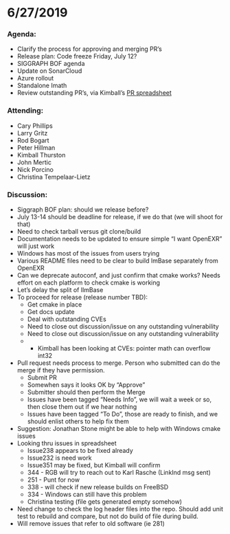 ﻿# 6/27/2019

### Agenda:
* Clarify the process for approving and merging PR’s
* Release plan: Code freeze Friday, July 12?
* SIGGRAPH BOF agenda
* Update on SonarCloud
* Azure rollout
* Standalone Imath
* Review outstanding PR’s, via Kimball’s [PR spreadsheet](https://docs.google.com/spreadsheets/d/1dwgWs5GWur-BJkYf4J3ChbjMfb5ZlVn7q1QHq9XmB2Y/edit?ts=5d0409a9#gid=0)

### Attending: 

* Cary Phillips
* Larry Gritz
* Rod Bogart
* Peter Hillman
* Kimball Thurston
* John Mertic
* Nick Porcino
* Christina Tempelaar-Lietz


### Discussion:
* Siggraph BOF plan: should we release before?
* July 13-14 should be deadline for release, if we do that (we will shoot for that)
* Need to check tarball versus git clone/build
* Documentation needs to be updated to ensure simple “I want OpenEXR” will just work
* Windows has most of the issues from users trying
* Various README files need to be clear to build lmBase separately from OpenEXR
* Can we deprecate autoconf, and just confirm that cmake works? Needs effort on each platform to check cmake is working
* Let’s delay the split of IlmBase
* To proceed for release (release number TBD):
   * Get cmake in place
   * Get docs update
   * Deal with outstanding CVEs 
   * Need to close out discussion/issue on any outstanding vulnerability
   * Need to close out discussion/issue on any outstanding vulnerability
   * * Kimball has been looking at CVEs: pointer math can overflow int32
* Pull request needs process to merge. Person who submitted can do the merge if they have permission.
  * Submit PR
  * Somewhen says it looks OK by “Approve”
  * Submitter should then perform the Merge
  * Issues have been tagged “Needs Info”, we will wait a week or so, then close them out if we hear nothing
  * Issues have been tagged “To Do”, those are ready to finish, and we should enlist others to help fix them
* Suggestion: Jonathan Stone might be able to help with Windows cmake issues
* Looking thru issues in spreadsheet
  * Issue238 appears to be fixed already
  * Issue232 is need work
  * Issue351 may be fixed, but Kimball will confirm
  * 344 - RGB will try to reach out to Karl Rasche (LinkInd msg sent)
  * 251 - Punt for now
  * 338 - will check if new release builds on FreeBSD
  * 334 - Windows can still have this problem
  * Christina testing (file gets generated empty somehow)
* Need change to check the log header files into the repo. Should add unit test to rebuild and compare, but not do build of file during build.
* Will remove issues that refer to old software (ie 281)
